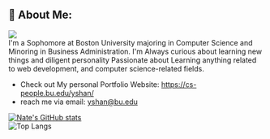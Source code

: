 ## 👋 About Me:
![](https://komarev.com/ghpvc/?username=NateEc)\
I'm a Sophomore at Boston University majoring in Computer Science and Minoring in Business Administration. I'm Always curious about learning new things and diligent personality
Passionate about Learning anything related to web development, and computer science-related fields.

- Check out My personal Portfolio Website: https://cs-people.bu.edu/yshan/
- reach me via email: yshan@bu.edu  


[website]: https://cs-people.bu.edu/yshan/
[linkedin]: [https://www.linkedin.com/in/pomerantzsam/](https://www.linkedin.com/in/yukun-nathan-shan-803a02225/)

[![Nate's GitHub stats](https://github-readme-stats.vercel.app/api?username=nateEc&hide=contribs,prs)](https://github.com/anuraghazra/github-readme-stats)\
![Top Langs](https://github-readme-stats.vercel.app/api/top-langs/?username=nateEc)
